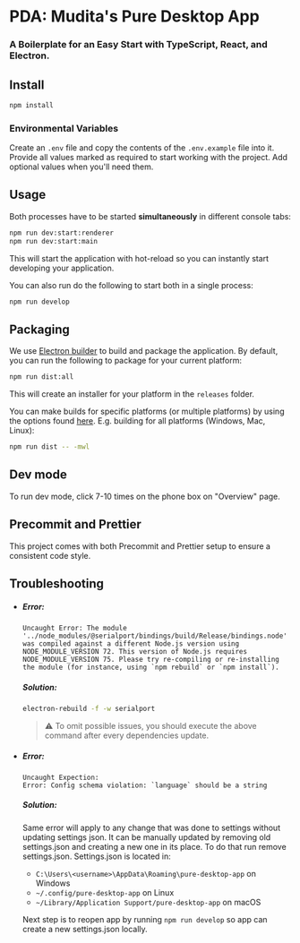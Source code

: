 # PDA: Mudita's Pure Desktop App

### A Boilerplate for an Easy Start with TypeScript, React, and Electron.

## Install

```bash
npm install
```

### Environmental Variables

Create an `.env` file and copy the contents of the `.env.example` file into it.
Provide all values marked as required to start working with the project. Add optional values
when you'll need them.

## Usage

Both processes have to be started **simultaneously** in different console tabs:

```bash
npm run dev:start:renderer
npm run dev:start:main
```

This will start the application with hot-reload so you can instantly start developing your application.

You can also run do the following to start both in a single process:

```bash
npm run develop
```

## Packaging

We use [Electron builder](https://www.electron.build/) to build and package the application. By default, you can run the following to package for your current platform:

```bash
npm run dist:all
```

This will create an installer for your platform in the `releases` folder.

You can make builds for specific platforms (or multiple platforms) by using the options found [here](https://www.electron.build/cli). E.g. building for all platforms (Windows, Mac, Linux):

```bash
npm run dist -- -mwl
```

## Dev mode

To run dev mode, click 7-10 times on the phone box on "Overview" page.

## Precommit and Prettier

This project comes with both Precommit and Prettier setup to ensure a consistent code style.

## Troubleshooting

- ##### Error:
  ```
  Uncaught Error: The module '../node_modules/@serialport/bindings/build/Release/bindings.node'
  was compiled against a different Node.js version using
  NODE_MODULE_VERSION 72. This version of Node.js requires
  NODE_MODULE_VERSION 75. Please try re-compiling or re-installing
  the module (for instance, using `npm rebuild` or `npm install`).
  ```
  ##### Solution:
  ```bash
  electron-rebuild -f -w serialport
  ```
  > :warning: To omit possible issues, you should execute the above command after every dependencies update.
- ##### Error:

  ```
  Uncaught Expection:
  Error: Config schema violation: `language` should be a string
  ```

  ##### Solution:

  Same error will apply to any change that was done to settings without updating settings json. It can be manually updated by removing old settings.json and creating a new one in its place. To do that run remove settings.json.
  Settings.json is located in:

  - `C:\Users\<username>\AppData\Roaming\pure-desktop-app` on Windows
  - `~/.config/pure-desktop-app` on Linux
  - `~/Library/Application Support/pure-desktop-app` on macOS

  Next step is to reopen app by running `npm run develop` so app can create a new settings.json locally.
